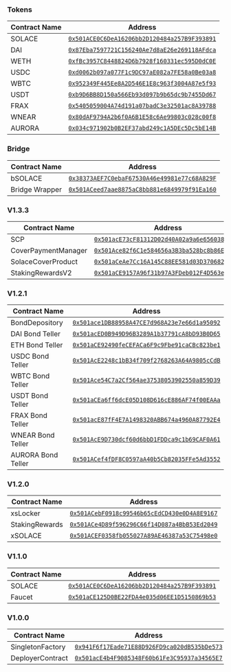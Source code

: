 ### Tokens

| Contract Name                | Address                                      |
|------------------------------|----------------------------------------------|
| SOLACE                       | [`0x501ACE0C6DeA16206bb2D120484a257B9F393891`](https://testnet.aurorascan.dev/address/0x501ACE0C6DeA16206bb2D120484a257B9F393891) |
| DAI                          | [`0x87Eba7597721C156240Ae7d8aE26e269118AFdca`](https://testnet.aurorascan.dev/address/0x87Eba7597721C156240Ae7d8aE26e269118AFdca) |
| WETH                         | [`0xfBc3957C8448824D6b7928f160331ec595D0dC0E`](https://testnet.aurorascan.dev/address/0xfBc3957C8448824D6b7928f160331ec595D0dC0E) |
| USDC                         | [`0xd0062b097a077F1c9DC97aE082a7FE58a0Be03a8`](https://testnet.aurorascan.dev/address/0xd0062b097a077F1c9DC97aE082a7FE58a0Be03a8) |
| WBTC                         | [`0x952349F445Ee8A2D546E1E8c963f3004A87e5f93`](https://testnet.aurorascan.dev/address/0x952349F445Ee8A2D546E1E8c963f3004A87e5f93) |
| USDT                         | [`0xb9D6BB8D150a566Eb93d097b9b65dc9b7455Dd67`](https://testnet.aurorascan.dev/address/0xb9D6BB8D150a566Eb93d097b9b65dc9b7455Dd67) |
| FRAX                         | [`0x5405059004A74d191a07badC3e32501ac8A39788`](https://testnet.aurorascan.dev/address/0x5405059004A74d191a07badC3e32501ac8A39788) |
| WNEAR                        | [`0x80dAF9794A2b6f0A6B1E58c6Ae99803c028c00f8`](https://testnet.aurorascan.dev/address/0x80dAF9794A2b6f0A6B1E58c6Ae99803c028c00f8) |
| AURORA                       | [`0x034c971902b0B2EF37abd249c1A5DEc5Dc5bE14B`](https://testnet.aurorascan.dev/address/0x034c971902b0B2EF37abd249c1A5DEc5Dc5bE14B) |

### Bridge

| Contract Name                | Address                                      |
|------------------------------|----------------------------------------------|
| bSOLACE                      | [`0x38373AEF7C0ebaF67530A46e49981e77c68A829F`](https://testnet.aurorascan.dev/address/0x38373AEF7C0ebaF67530A46e49981e77c68A829F) |
| Bridge Wrapper               | [`0x501ACeed7aae8875aC8bb881e6849979f91Ea160`](https://testnet.aurorascan.dev/address/0x501ACeed7aae8875aC8bb881e6849979f91Ea160) |

### V1.3.3

| Contract Name                | Address                                      |
|------------------------------|----------------------------------------------|
| SCP                          | [`0x501acE73cF81312D02d40A02a9a6e656038aa9A3`](https://testnet.aurorascan.dev/address/0x501acE73cF81312D02d40A02a9a6e656038aa9A3) |
| CoverPaymentManager          | [`0x501Ace82f6C1e584656a3B3ba528bc8b86EB2160`](https://testnet.aurorascan.dev/address/0x501Ace82f6C1e584656a3B3ba528bc8b86EB2160) |
| SolaceCoverProduct           | [`0x501aCeAe7Cc16A145C88EE581d03D37068254e90`](https://testnet.aurorascan.dev/address/0x501aCeAe7Cc16A145C88EE581d03D37068254e90) |
| StakingRewardsV2             | [`0x501aCE9157A96f31b97A3FDeb012F4D563e2dF1E`](https://testnet.aurorascan.dev/address/0x501aCE9157A96f31b97A3FDeb012F4D563e2dF1E) |

### V1.2.1

| Contract Name                | Address                                      |
|------------------------------|----------------------------------------------|
| BondDepository               | [`0x501ace1DB88958A47CE7d968A23e7e66d1a95092`](https://testnet.aurorascan.dev/address/0x501ace1DB88958A47CE7d968A23e7e66d1a95092) |
| DAI Bond Teller              | [`0x501acED0B949D96B3289A1b37791cA8bD93B0D65`](https://testnet.aurorascan.dev/address/0x501acED0B949D96B3289A1b37791cA8bD93B0D65) |
| ETH Bond Teller              | [`0x501aCE92490feCEFACa6F9c9Fbe91caCBc823be1`](https://testnet.aurorascan.dev/address/0x501aCE92490feCEFACa6F9c9Fbe91caCBc823be1) |
| USDC Bond Teller             | [`0x501AcE2248c1bB34f709f2768263A64A9805cCdB`](https://testnet.aurorascan.dev/address/0x501AcE2248c1bB34f709f2768263A64A9805cCdB) |
| WBTC Bond Teller             | [`0x501Ace54C7a2Cf564ae37538053902550a859D39`](https://testnet.aurorascan.dev/address/0x501Ace54C7a2Cf564ae37538053902550a859D39) |
| USDT Bond Teller             | [`0x501aCEa6ff6dcE05D108D616cE886AF74f00EAAa`](https://testnet.aurorascan.dev/address/0x501aCEa6ff6dcE05D108D616cE886AF74f00EAAa) |
| FRAX Bond Teller             | [`0x501acE87fF4E7A1498320ABB674a4960A87792E4`](https://testnet.aurorascan.dev/address/0x501acE87fF4E7A1498320ABB674a4960A87792E4) |
| WNEAR Bond Teller            | [`0x501AcE9D730dcf60d6bbD1FDDca9c1b69CAF0A61`](https://testnet.aurorascan.dev/address/0x501AcE9D730dcf60d6bbD1FDDca9c1b69CAF0A61) |
| AURORA Bond Teller           | [`0x501ACef4fDF8C0597aA40b5Cb82035FFe5Ad3552`](https://testnet.aurorascan.dev/address/0x501ACef4fDF8C0597aA40b5Cb82035FFe5Ad3552) |

### V1.2.0

| Contract Name                | Address                                      |
|------------------------------|----------------------------------------------|
| xsLocker                     | [`0x501ACebF0918c99546b65cEdCD430e0D4A8E9167`](https://testnet.aurorascan.dev/address/0x501ACebF0918c99546b65cEdCD430e0D4A8E9167) |
| StakingRewards               | [`0x501ACe4D89f596296C66f14D087a4BbB53Ed2049`](https://testnet.aurorascan.dev/address/0x501ACe4D89f596296C66f14D087a4BbB53Ed2049) |
| xSOLACE                      | [`0x501ACEF0358fb055027A89AE46387a53C75498e0`](https://testnet.aurorascan.dev/address/0x501ACEF0358fb055027A89AE46387a53C75498e0) |

### V1.1.0

| Contract Name                | Address                                      |
|------------------------------|----------------------------------------------|
| SOLACE                       | [`0x501ACE0C6DeA16206bb2D120484a257B9F393891`](https://testnet.aurorascan.dev/address/0x501ACE0C6DeA16206bb2D120484a257B9F393891) |
| Faucet                       | [`0x501aCE125D0BE22FDA4e035d06EE1D5150869b53`](https://testnet.aurorascan.dev/address/0x501aCE125D0BE22FDA4e035d06EE1D5150869b53) |

### V1.0.0

| Contract Name                | Address                                      |
|------------------------------|----------------------------------------------|
| SingletonFactory             | [`0x941F6f17Eade71E88D926FD9ca020dB535bDe573`](https://testnet.aurorascan.dev/address/0x941F6f17Eade71E88D926FD9ca020dB535bDe573) |
| DeployerContract             | [`0x501acE4b4F9085348F60b61Fe3C95937a34565E7`](https://testnet.aurorascan.dev/address/0x501acE4b4F9085348F60b61Fe3C95937a34565E7) |
